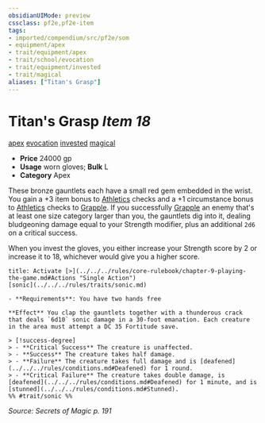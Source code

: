 ```yaml
---
obsidianUIMode: preview
cssclass: pf2e,pf2e-item
tags:
- imported/compendium/src/pf2e/som
- equipment/apex
- trait/equipment/apex
- trait/school/evocation
- trait/equipment/invested
- trait/magical
aliases: ["Titan's Grasp"]
---
```

# Titan's Grasp *Item 18*  
[apex](apex.md)  [evocation](evocation.md)  [invested](invested.md)  [magical](magical.md)  

- **Price** 24000 gp
- **Usage** worn gloves; **Bulk** L
- **Category** Apex

These bronze gauntlets each have a small red gem embedded in the wrist. You gain a +3 item bonus to [Athletics](../../skills.md#Athletics) checks and a +1 circumstance bonus to [Athletics](../../skills.md#Athletics) checks to [Grapple](rules/actions/grapple.md). If you successfully [Grapple](rules/actions/grapple.md) an enemy that's at least one size category larger than you, the gauntlets dig into it, dealing bludgeoning damage equal to your Strength modifier, plus an additional `2d6` on a critical success.

When you invest the gloves, you either increase your Strength score by 2 or increase it to 18, whichever would give you a higher score.

```ad-embed-ability
title: Activate [>](../../../rules/core-rulebook/chapter-9-playing-the-game.md#Actions "Single Action")
[sonic](../../../rules/traits/sonic.md)  

- **Requirements**: You have two hands free

**Effect** You clap the gauntlets together with a thunderous crack that deals `6d10` sonic damage in a 30-foot emanation. Each creature in the area must attempt a DC 35 Fortitude save.

> [!success-degree] 
> - **Critical Success** The creature is unaffected.
> - **Success** The creature takes half damage.
> - **Failure** The creature takes full damage and is [deafened](../../../rules/conditions.md#Deafened) for 1 round.
> - **Critical Failure** The creature takes double damage, is [deafened](../../../rules/conditions.md#Deafened) for 1 minute, and is [stunned](../../../rules/conditions.md#Stunned).  
%% #trait/sonic %%
```

*Source: Secrets of Magic p. 191*
